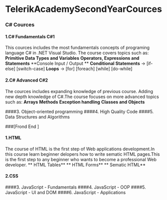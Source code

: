 # TelerikAcademySecondYearCources

### C# Cources

#### 1.C# Fundamentals C#1
This cources includes the most fundamentals concepts of programing language C# in .NET Visual Studio. The course covers topics such as:
**Primitive Data Types and Variables**
**Operators, Expressions and Statements**
**Console Input / Output **
**Conditional Statements** -> [if-else] [switch-case]
**Loops** -> [for] [foreach] [while] [do-while]

#### 2.C# Advanced C#2
The cources includes expanding knowledge of previous course. Adding new depth knowledge of C#.The course focuses on more advanced topics such as:
**Arrays**
**Methods** 
**Exception handling** 
**Classes and Objects**

####3. Object-oriented programming
####4. High Quality Code
####5. Data Structures and Algorithms

###[Frond End ]

#### 1.HTML
The course of HTML is the first step of Web applications development.In this course learn beginner delopers how to write sematic HTML pages.This is the first step to any beginner who wants to become a professional  Web developer.
** HTML Tables**
** HTML Forms**
** Sematic HTML**

#### 2.CSS


####3. JavaScript - Fundamentals
####4. JavaScript - OOP
####5. JavaScript - UI and DOM
####6. JavaScript - Applications


